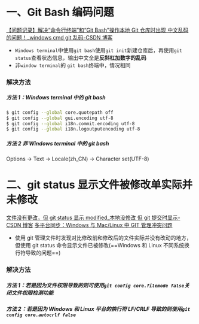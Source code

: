 # 一、Git Bash 编码问题

[【问题记录】解决“命令行终端”和“Git Bash”操作本地 Git 仓库时出现 中文乱码 的问题！\_windows cmd git 乱码-CSDN 博客](https://blog.csdn.net/weixin_43729127/article/details/133185964)

- `Windows terminal`中使用`git bash`使用`git init`新建仓库后，再使用`git status`查看状态信息，输出中文全是**反斜杠加数字的乱码**
- 非`window terminal`的 `git bash`终端中，情况相同

### 解决方法

##### 方法 1：Windows terminal 中的 git bash

```bash
$ git config --global core.quotepath off
$ git config --global gui.encoding utf-8
$ git config --global i18n.commit.encoding utf-8
$ git config --global i18n.logoutputencoding utf-8
```

##### 方法 2 非 Windows terminal 中的 git bash

Options -> Text -> Locale(zh_CN) -> Character set(UTF-8)

# 二、git status 显示文件被修改单实际并未修改

[文件没有更改，但 git status 显示 modified\_本地没修改 但 git 提交时显示-CSDN 博客](https://blog.csdn.net/Lekaor/article/details/132804005)
[多平台同步：Windows 与 Mac/Linux 中 GIT 管理冲突问题](https://zhuanlan.zhihu.com/p/5847530280?utm_psn=1838573586689961984)

- 使用 git 管理文件时发现对比修改前和修改后的文件实际并没有改动的地方，但使用 git status 命令显示文件已被修改(==Windows 和 Linux 不同系统换行符导致的问题==)

### 解决方法

##### 方法 1：若是因为文件权限导致的则可使用`git config core.filemode false`关闭文件权限检测功能

##### 方法 2：若是因为 Windows 和 Linux 平台的换行符 LF/CRLF 导致的则使用`git config core.autocrlf false`
